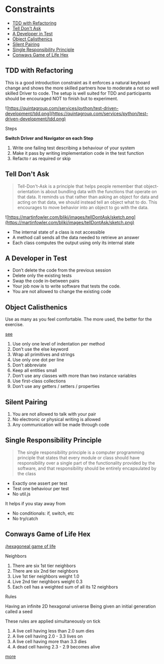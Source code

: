 # Constraints 

* [TDD with Refactoring](#tdd-with-refactoring)
* [Tell Don't Ask](#tell-dont-ask)
* [A Developer in Test](#a-developer-in-test)
* [Object Calisthenics](#object-calisthenics)
* [Silent Pairing](#silent-pairing)
* [Single Responsibility Principle](#single-responsibility-principle)
* [Conways Game of Life Hex](#conways-game-of-life-hex)

## TDD with Refactoring 

This is a good introduction constraint as it enforces a natural keyboard change and shows the more skilled partners how to moderate a not so well skilled Driver to code. The setup is well suited for TDD and participants should be encouraged NOT to finish but to experiment. 

![https://quintagroup.com/services/python/test-driven-development/tdd.png](https://quintagroup.com/services/python/test-driven-development/tdd.png)


Steps

**Switch Driver and Navigator on each Step**

1. Write one failing test describing a behaviour of your system
2. Make it pass by writing implementation code in the test function
3. Refacto  r as required or skip

## Tell Don't Ask

> Tell-Don't-Ask is a principle that helps people remember that object-orientation is about bundling data with the functions that operate on that data. It reminds us that rather than asking an object for data and acting on that data, we should instead tell an object what to do. This encourages to move behavior into an object to go with the data.

![https://martinfowler.com/bliki/images/tellDontAsk/sketch.png](https://martinfowler.com/bliki/images/tellDontAsk/sketch.png)

* The internal state of a class is not accessible
* A method call sends all the data needed to retrieve an answer
* Each class computes the output using only its internal state

## A Developer in Test


* Don’t delete the code from the previous session
* Delete only the existing tests
* Swap the code in-between pairs
* Your job now is to write software that tests the code.
* You are not allowed to change the existing code

## Object Calisthenics

Use as many as you feel comfortable. The more used, the better for the exercise.

[see](https://williamdurand.fr/2013/06/03/object-calisthenics/)

1. Use only one level of indentation per method
2. Don’t use the else keyword
3. Wrap all primitives and strings
4. Use only one dot per line
5. Don’t abbreviate
6. Keep all entities small
7. Don’t use any classes with more than two instance variables
8. Use first-class collections
9. Don’t use any getters / setters / properties

## Silent Pairing

1. You are not allowed to talk with your pair
2. No electronic or physical writing is allowed
3. Any communication will be made through code


## Single Responsibility Principle

> The single responsibility principle is a computer programming principle that states that every module or class should have responsibility over a single part of the functionality provided by the software, and that responsibility should be entirely encapsulated by the class

* Exactly one assert per test
* Test one behaviour per test
* No util.js

It helps if you stay away from 

* No conditionals: if, switch, etc
* No try/catch


## Conways Game of Life Hex

¡[hexagoneal game of life](https://camo.githubusercontent.com/18e1274818f4fbdafd237853f8f072741750be6f/687474703a2f2f692e696d6775722e636f6d2f4a4e375a477a6f2e706e67)

Neighbors

1. There are six 1st tier neighbors
2. There are six 2nd tier neighbors
3. Live 1st tier neighbors weight 1.0
4. Live 2nd tier neighbors weight 0.3
5. Each cell has a weighted sum of all its 12 neighbors

Rules

Having an infinite 2D hexagonal universe
Being given an initial generation called a seed

These rules are applied simultaneously on tick

1. A live cell having less than 2.0 sum dies
2. A live cell having 2.0 - 3.3 lives on
3. A live cell having more than 3.3 dies
4. A dead cell having 2.3 - 2.9 becomes alive

[more](https://alexbolboaca.ro/coderetreat/the-coderetreat-problem-is-not-the-problem) 

